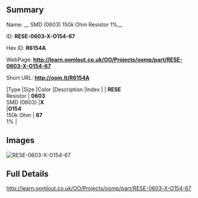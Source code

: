 

## Summary
 
Name: __ SMD (0603) 150k Ohm Resistor 1%__

ID: __RESE-0603-X-O154-67__

Hex ID: __R6154A__

WebPage: __http://learn.oomlout.co.uk/OO/Projects/oomp/part/RESE-0603-X-O154-67__

Short URL: __http://oom.lt/R6154A__


|Type   |Size   |Color   |Description   |Index   |
| __RESE__ <br>Resistor  | __0603__<br>SMD (0603)   |__X__<br>    |__O154__<br>150k Ohm    | __67__<br> 1% |


## Images
![RESE-0603-X-O154-67](http://oomlout.com/oomp-gen/parts/RESE-0603-X-O154-67/RESE-0603-X-O154-67_420.jpg)

## Full Details

 http://learn.oomlout.co.uk/OO/Projects/oomp/part/RESE-0603-X-O154-67

